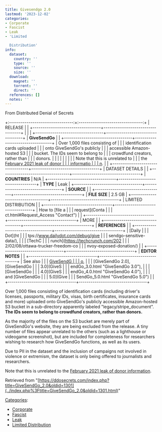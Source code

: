 ```yaml
---
title: Givesendgo 2.0
lastmod: '2023-12-02'
categories:
- Corporate
- Fascist
- Leak
- 'Limited

  Distribution'
info:
  dataset:
    country: ''
    type: ''
    source: ''
    size: ''
  download:
    magnet: ''
    torrent: ''
    direct: ''
  references: []
  notes: ''
---
```




From Distributed Denial of Secrets

+:---------------------------------:+:---------------------------------:+
| RELEASE | |
+-----------------------------------+-----------------------------------+
| | |
+-----------------------------------+-----------------------------------+
| **GiveSendGo** | |
+-----------------------------------+-----------------------------------+
| Over 1,000 files consisting of | |
| identification cards uploaded | |
| onto GiveSendGo's publicly | |
| accessible Amazon-hosted S3 | |
| bucket. The IDs seem to belong to | |
| crowdfund creators, rather than | |
| donors. | |
| | |
| | |
| Note that this is unrelated to | |
| the [February 2021 leak of donor | |
| informatio | |
| n](GiveSendGo.html "GiveSendGo"). | |
+-----------------------------------+-----------------------------------+
| DATASET DETAILS | |
+-----------------------------------+-----------------------------------+
| **COUNTRIES** | N/A |
+-----------------------------------+-----------------------------------+
| **TYPE** | Leak |
+-----------------------------------+-----------------------------------+
| **SOURCE** | |
+-----------------------------------+-----------------------------------+
| **FILE SIZE** | 2.5 GB |
+-----------------------------------+-----------------------------------+
| LIMITED DISTRIBUTION | |
+-----------------------------------+-----------------------------------+
| How to [file a | |
| request](Conta | |
| ct.html#Request_Access "Contact") | |
+-----------------------------------+-----------------------------------+
| MORE | |
+-----------------------------------+-----------------------------------+
| **REFERENCES** | |
+-----------------------------------+-----------------------------------+
| [Daily | |
| Dot](ht | |
| tps://www.dailydot.com/debug/give | |
| sendgo-sensitive-data/), | |
| [TechC | |
| runch](https://techcrunch.com/202 | |
| 2/02/08/ottawa-trucker-freedom-co | |
| nvoy-exposed-donation/) | |
+-----------------------------------+-----------------------------------+
| **EDITOR NOTES** | |
+-----------------------------------+-----------------------------------+
| See also | |
| [GiveSendG | |
| o](GiveSendGo.html "GiveSendGo"), | |
| [GiveSendGo 2.0], [GiveSendGo | |
| 3.0](GiveS | |
| endGo_3.0.html "GiveSendGo 3.0"), | |
| [GiveSendGo | |
| 4.0](GiveS | |
| endGo_4.0.html "GiveSendGo 4.0"), | |
| and [GiveSendGo | |
| 5.0](Give | |
| SendGo_5.0.html "GiveSendGo 5.0") | |
+-----------------------------------+-----------------------------------+

Over 1,000 files consisting of identification cards (including driver's
licenses, passports, military IDs, visas, birth certificates, insurance
cards and more) uploaded onto GiveSendGo's publicly accessible
Amazon-hosted S3 bucket in a sub-directory apparently labeled
"legacy/stripe_document". **The IDs seem to belong to crowdfund
creators, rather than donors.**

As the majority of the files on the S3 bucket are merely part of
GiveSendGo's website, they are being excluded from the release. A tiny
number of files appear unrelated to the others (such as a lighthouse or
videogame screenshot), but are included for completeness for researchers
wishing to research how GiveSendGo functions, as well as its users.

Due to PII in the dataset and the inclusion of campaigns not involved in
violence or extremism, the dataset is only being offered to journalists
and researchers.

Note that this is unrelated to the [February 2021 leak of donor
information](GiveSendGo.html "GiveSendGo").

Retrieved from
"[https://ddosecrets.com/index.php?title=GiveSendGo_2.0&oldid=1301](../index.php%3Ftitle=GiveSendGo_2.0&oldid=1301.html)"

[Categories](./Special:Categories.html "Special:Categories"):

- [Corporate](./Category:Corporate.html "Category:Corporate")
- [Fascist](./Category:Fascist.html "Category:Fascist")
- [Leak](./Category:Leak.html "Category:Leak")
- [Limited
Distribution](./Category:Limited_Distribution.html "Category:Limited Distribution")
